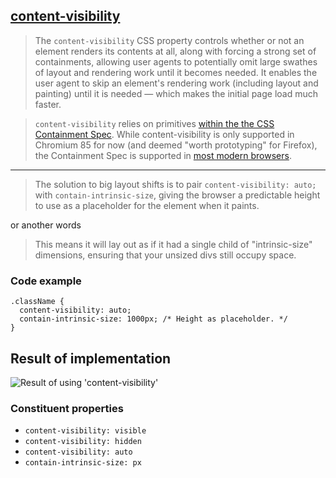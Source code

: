 ## [content-visibility](https://developer.mozilla.org/en-US/docs/Web/CSS/content-visibility)

> The `content-visibility` CSS property controls whether or not an element renders its contents at all, along with forcing a strong set of containments, allowing user agents to potentially omit large swathes of layout and rendering work until it becomes needed. It enables the user agent to skip an element's rendering work (including layout and painting) until it is needed — which makes the initial page load much faster.

> `content-visibility` relies on primitives [within the the CSS Containment Spec](https://drafts.csswg.org/css-contain/). While content-visibility is only supported in Chromium 85 for now (and deemed "worth prototyping" for Firefox), the Containment Spec is supported in [most modern browsers](https://caniuse.com/css-containment).

____

> The solution to big layout shifts is to pair `content-visibility: auto;` with `contain-intrinsic-size`, giving the browser a predictable height to use as a placeholder for the element when it paints.

or another words

> This means it will lay out as if it had a single child of "intrinsic-size" dimensions, ensuring that your unsized divs still occupy space.

### Code example

```
.className {
  content-visibility: auto;
  contain-intrinsic-size: 1000px; /* Height as placeholder. */
}
```


## Result of implementation 
![Result of using 'content-visibility'](https://i0.wp.com/css-tricks.com/wp-content/uploads/2021/06/A460107B-EC0F-46F4-9D1B-CC8461B28F33.jpeg?resize=1000%2C693&ssl=1)


### Constituent properties

* `content-visibility: visible`
* `content-visibility: hidden`
* `content-visibility: auto`
* `contain-intrinsic-size: px`